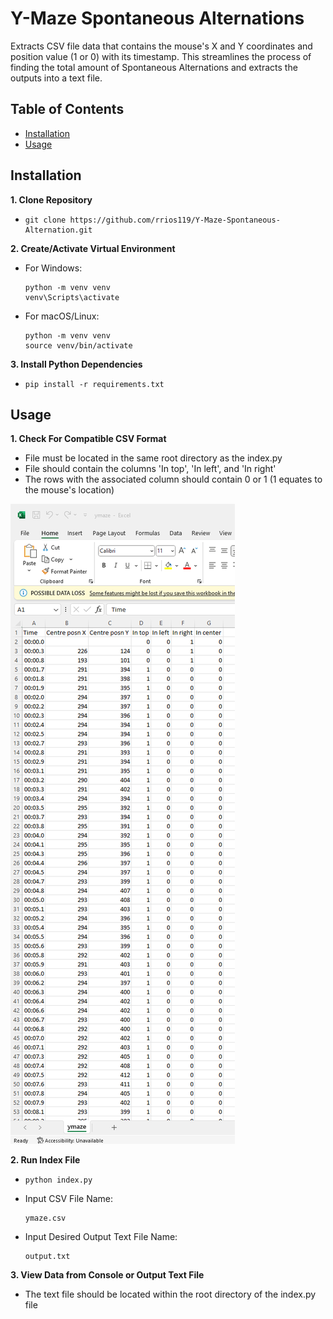 # Y-Maze Spontaneous Alternations

Extracts CSV file data that contains the mouse's X and Y coordinates and position value (1 or 0) with its timestamp. This streamlines the process of finding the total amount of Spontaneous Alternations and extracts the outputs into a text file.

## Table of Contents

- [Installation](#installation)
- [Usage](#usage)

## Installation

**1. Clone Repository**
- ```
  git clone https://github.com/rrios119/Y-Maze-Spontaneous-Alternation.git
  ```

**2. Create/Activate Virtual Environment**
- For Windows:
  ```
  python -m venv venv
  venv\Scripts\activate
  ```
- For macOS/Linux:
  ```
  python -m venv venv
  source venv/bin/activate
  ```

**3. Install Python Dependencies**
- ```
  pip install -r requirements.txt
  ```

## Usage

**1. Check For Compatible CSV Format**
- File must be located in the same root directory as the index.py
- File should contain the columns 'In top', 'In left', and 'In right'
- The rows with the associated column should contain 0 or 1 (1 equates to the mouse's location)

![Example CSV Excel File](example.png)

**2. Run Index File**
- ```
  python index.py
  ```
- Input CSV File Name:
  ```
  ymaze.csv
  ```
- Input Desired Output Text File Name:
  ```
  output.txt
  ```

**3. View Data from Console or Output Text File**
- The text file should be located within the root directory of the index.py file